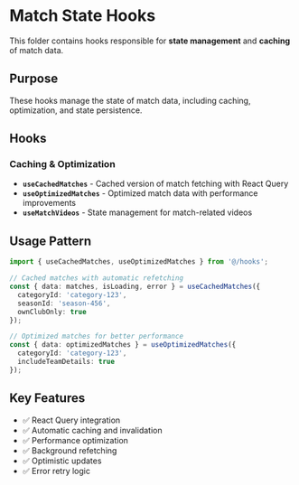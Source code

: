 # Match State Hooks

This folder contains hooks responsible for **state management** and **caching** of match data.

## Purpose
These hooks manage the state of match data, including caching, optimization, and state persistence.

## Hooks

### Caching & Optimization
- **`useCachedMatches`** - Cached version of match fetching with React Query
- **`useOptimizedMatches`** - Optimized match data with performance improvements
- **`useMatchVideos`** - State management for match-related videos

## Usage Pattern
```typescript
import { useCachedMatches, useOptimizedMatches } from '@/hooks';

// Cached matches with automatic refetching
const { data: matches, isLoading, error } = useCachedMatches({
  categoryId: 'category-123',
  seasonId: 'season-456',
  ownClubOnly: true
});

// Optimized matches for better performance
const { data: optimizedMatches } = useOptimizedMatches({
  categoryId: 'category-123',
  includeTeamDetails: true
});
```

## Key Features
- ✅ React Query integration
- ✅ Automatic caching and invalidation
- ✅ Performance optimization
- ✅ Background refetching
- ✅ Optimistic updates
- ✅ Error retry logic
